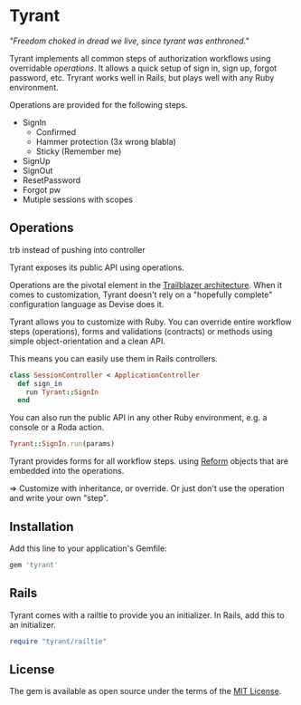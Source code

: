 # Tyrant

_"Freedom choked in dread we live, since tyrant was enthroned."_

Tyrant implements all common steps of authorization workflows using overridable _operations_. It allows a quick setup of sign in, sign up, forgot password, etc. Tryrant works well in Rails, but plays well with any Ruby environment.

Operations are provided for the following steps.

* SignIn
  * Confirmed
  * Hammer protection (3x wrong blabla)
  * Sticky (Remember me)
* SignUp
* SignOut
* ResetPassword
* Forgot pw
* Mutiple sessions with scopes


## Operations

trb instead of pushing into controller


Tyrant exposes its public API using operations.

Operations are the pivotal element in the [Trailblazer architecture](https://github.com/apotonick/trailblazer). When it comes to customization, Tyrant doesn't rely on a "hopefully complete" configuration language as Devise does it.

Tyrant allows you to customize with Ruby. You can override entire workflow steps (operations), forms and validations (contracts) or methods using simple object-orientation and a clean API.


This means you can easily use them in Rails controllers.

```ruby
class SessionController < ApplicationController
  def sign_in
    run Tyrant::SignIn
  end
```

You can also run the public API in any other Ruby environment, e.g. a console or a Roda action.

```ruby
Tyrant::SignIn.run(params)
```

Tyrant provides forms for all workflow steps. using [Reform](https://github.com/apotonick/reform) objects that are embedded into the operations.


=> Customize with inheritance, or override. Or just don't use the operation and write your own "step".


## Installation

Add this line to your application's Gemfile:

```ruby
gem 'tyrant'
```

## Rails

Tyrant comes with a railtie to provide you an initializer. In Rails, add this to an initializer.

```ruby
require "tyrant/railtie"
```


## License

The gem is available as open source under the terms of the [MIT License](http://opensource.org/licenses/MIT).

